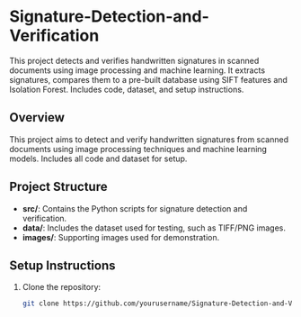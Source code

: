 # Signature-Detection-and-Verification
This project detects and verifies handwritten signatures in scanned documents using image processing and machine learning. It extracts signatures, compares them to a pre-built database using SIFT features and Isolation Forest. Includes code, dataset, and setup instructions.


## Overview
This project aims to detect and verify handwritten signatures from scanned documents using image processing techniques and machine learning models. Includes all code and dataset for setup.



## Project Structure
- **src/**: Contains the Python scripts for signature detection and verification.
- **data/**: Includes the dataset used for testing, such as TIFF/PNG images.
- **images/**: Supporting images used for demonstration.

## Setup Instructions
1. Clone the repository:
   ```bash
   git clone https://github.com/yourusername/Signature-Detection-and-Verification.git
